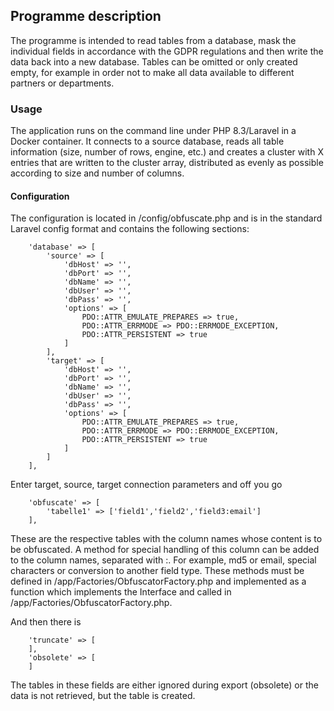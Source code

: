 ## Programme description
The programme is intended to read tables from a database, mask the individual fields in accordance with the GDPR regulations and then write the data back into a new database. Tables can be omitted or only created empty, for example in order not to make all data available to different partners or departments.

### Usage
The application runs on the command line under PHP 8.3/Laravel in a Docker container. It connects to a source database, reads all table information (size, number of rows, engine, etc.) and creates a cluster with X entries that are written to the cluster array, distributed as evenly as possible according to size and number of columns.

#### Configuration
The configuration is located in /config/obfuscate.php and is in the standard Laravel config format and contains the following sections:
```
    'database' => [
        'source' => [
            'dbHost' => '',
            'dbPort' => '',
            'dbName' => '',
            'dbUser' => '',
            'dbPass' => '',
            'options' => [
                PDO::ATTR_EMULATE_PREPARES => true,
                PDO::ATTR_ERRMODE => PDO::ERRMODE_EXCEPTION,
                PDO::ATTR_PERSISTENT => true
            ]
        ],
        'target' => [
            'dbHost' => '',
            'dbPort' => '',
            'dbName' => '',
            'dbUser' => '',
            'dbPass' => '',
            'options' => [
                PDO::ATTR_EMULATE_PREPARES => true,
                PDO::ATTR_ERRMODE => PDO::ERRMODE_EXCEPTION,
                PDO::ATTR_PERSISTENT => true
            ]
        ]
    ],
```
Enter target, source, target connection parameters and off you go

```
    'obfuscate' => [
        'tabelle1' => ['field1','field2','field3:email']
    ],
```
These are the respective tables with the column names whose content is to be obfuscated. A method for special handling of this column can be added to the column names, separated with :. For example, md5 or email, special characters or conversion to another field type. These methods must be defined in /app/Factories/ObfuscatorFactory.php and implemented as a function which implements the Interface and called in /app/Factories/ObfuscatorFactory.php. 

And then there is
```
    'truncate' => [
    ],
    'obsolete' => [
    ]
```
The tables in these fields are either ignored during export (obsolete) or the data is not retrieved, but the table is created.
